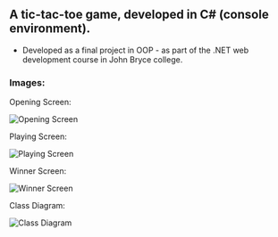 ## A tic-tac-toe game, developed in C# (console environment).

- Developed as a final project in OOP - as part of the .NET web development course in John Bryce college.

### Images:

Opening Screen:

![Opening Screen](https://user-images.githubusercontent.com/72609649/95734547-448d5580-0c8c-11eb-8b31-7a076bb85014.png)

Playing Screen:

![Playing Screen](https://user-images.githubusercontent.com/72609649/95734567-49520980-0c8c-11eb-9191-d00e12e76d05.png)

Winner Screen:

![Winner Screen](https://user-images.githubusercontent.com/72609649/95734571-4ce59080-0c8c-11eb-979c-130c831a12ce.png)

Class Diagram:

![Class Diagram](https://user-images.githubusercontent.com/72609649/95734582-51aa4480-0c8c-11eb-9ea7-04f6800a2024.png)
